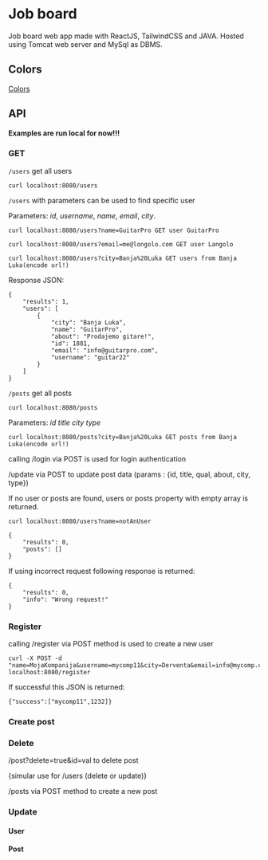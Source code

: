 # Job board
Job board web app made with ReactJS, TailwindCSS and JAVA. Hosted using Tomcat web server and MySql as DBMS.

## Colors

[Colors](https://coolors.co/d8ddef-a0a4b8-7293a0-45b69c-21d19f)

## API

**Examples are run local for now!!!**
### GET

`/users`
get all users

    curl localhost:8080/users

`/users` with parameters can be used to find specific user

Parameters: *id*, *username*, *name*, *email*, *city*.

    curl localhost:8080/users?name=GuitarPro GET user GuitarPro

    curl localhost:8080/users?email=me@longolo.com GET user Langolo

    curl localhost:8080/users?city=Banja%20Luka GET users from Banja Luka(encode url!)

Response JSON:

    {
        "results": 1,
        "users": [
            {
                "city": "Banja Luka",
                "name": "GuitarPro",
                "about": "Prodajemo gitare!",
                "id": 1881,
                "email": "info@guitarpro.com",
                "username": "guitar22"
            }
        ]
    }

`/posts`
get all posts

    curl localhost:8080/posts

Parameters: *id* *title* *city* *type*

    curl localhost:8080/posts?city=Banja%20Luka GET posts from Banja Luka(encode url!)


calling /login via POST is used for login authentication


/update via POST to update post data (params : {id, title, qual, about, city, type})

If no user or posts are found, users or posts property with empty array is returned.

    curl localhost:8080/users?name=notAnUser

    {
        "results": 0,
        "posts": []
    }

If using incorrect request following response is returned:

    {
        "results": 0,
        "info": "Wrong request!"
    }
### Register
calling /register via POST method is used to create a new user

    curl -X POST -d "name=MojaKompanija&username=mycomp11&city=Derventa&email=info@mycomp.com&about=empty&password=123456789" localhost:8080/register

If successful this JSON is returned:

    {"success":["mycomp11",1232]}


### Create post

### Delete

/post?delete=true&id=val to delete post

{simular use for /users (delete or update)}

/posts via POST method to create a new post


### Update

#### User

#### Post